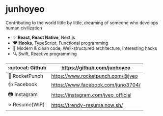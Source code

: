 # junhoyeo
Contributing to the world little by little, dreaming of someone who develops human civilization

- ✨ **React, React Native**, Next.js
- ♥️ **Hooks**, TypeScript, Functional programming
- 🎯 Modern & clean code, Well-structured architecture, Interesting hacks
- 🔍 Swift, Reactive programming

:octocat: Github | https://github.com/junhoyeo |
------------- | ----- |
:rocket: RocketPunch | https://www.rocketpunch.com/@jyeo |
:thumbsup: Facebook | https://www.facebook.com/juno3704/ |
:camera: Instagram | https://instagram.com/jyeo_official |
:star: Resume(WIP) | https://trendy-resume.now.sh/ |
